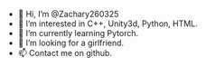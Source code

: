 - 👋 Hi, I’m @Zachary260325
- 👀 I’m interested in C++, Unity3d, Python, HTML.
- 🌱 I’m currently learning Pytorch.
- 💞️ I’m looking for a girlfriend.
- 📫 Contact me on github.

<!---
Zachary260325/Zachary260325 is a ✨ special ✨ repository because its `README.md` (this file) appears on your GitHub profile.
You can click the Preview link to take a look at your changes.
--->
